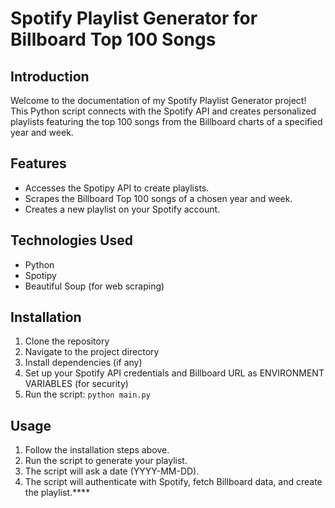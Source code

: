 # Spotify Playlist Generator for Billboard Top 100 Songs

## Introduction

Welcome to the documentation of my Spotify Playlist Generator project! This Python script connects with the Spotify API and creates personalized playlists featuring the top 100 songs from the Billboard charts of a specified year and week.

## Features

- Accesses the Spotipy API to create playlists.
- Scrapes the Billboard Top 100 songs of a chosen year and week.
- Creates a new playlist on your Spotify account.

## Technologies Used

- Python
- Spotipy
- Beautiful Soup (for web scraping)

## Installation

1. Clone the repository
2. Navigate to the project directory
3. Install dependencies (if any)
4. Set up your Spotify API credentials and Billboard URL as ENVIRONMENT VARIABLES (for security)
5. Run the script: `python main.py`

## Usage

1. Follow the installation steps above.
2. Run the script to generate your playlist.
3. The script will ask a date (YYYY-MM-DD).
4. The script will authenticate with Spotify, fetch Billboard data, and create the playlist.****
